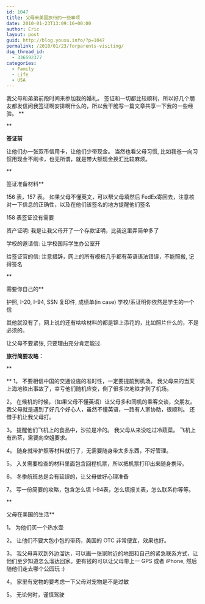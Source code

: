 ```yaml
---
id: 1047
title: 父母来美国旅行的一些事项
date: 2010-01-23T13:09:16+00:00
author: Eric
layout: post
guid: http://blog.youxu.info/?p=1047
permalink: /2010/01/23/forparents-visiting/
dsq_thread_id:
  - 336592377
categories:
  - Family
  - Life
  - USA
---
```

我父母和弟弟前段时间来参加我的婚礼。 签证和一切都比较顺利，所以好几个朋友都发信问我签证啊安排啊什么的，所以我干脆写一篇文章共享一下我的一些经验。 **
  
** 

**签证前**
  
让他们办一张双币信用卡，让他们少带现金。 当然也看父母习惯, 比如我爸一向习惯用现金不刷卡，也无所谓，就是带大额现金换汇比较麻烦。
  
**
  
签证准备材料**

156 表，157 表。 如果父母不懂英文，可以帮父母填然后 FedEx寄回去，注意核对一下信息的正确性，以及在他们该签名的地方提醒他们签名
  
158 表签证没有需要
  
资产证明: 我是让我父母开了一个存款证明，比我这里弄简单多了
  
学校的邀请信: 让学校国际学生办公室开
  
给签证官的信: 注意措辞，网上的所有模板几乎都有英语语法错误，不能照搬, 记得签名

**
  
需要你自己的**
  
护照, I-20, I-94, SSN 复印件, 成绩单(in case) 学校/系证明你依然是学生的一个信

其他就没有了，网上说的还有啥啥材料的都是锦上添花的，比如照片什么的，不是必须的。
  
让父母不要紧张, 只要理由充分肯定能过.

**旅行简要攻略：**

**
  
** 1。 不要相信中国的交通设施的准时性，一定要提前到机场。 我父母来的当天上海地铁出事故了，幸亏他们随机应变，倒了很多次地铁才到了机场。
  
2。 在候机的时候，（如果父母不懂英语）让父母多和同机的乘客交谈，交朋友。 我父母就是遇到了好几个好心人，虽然不懂英语，一路有人家协助，很顺利。 还借手机让我父母打。
  
3。 提醒他们飞机上的食品中，沙拉是冷的。 我父母从来没吃过冷蔬菜。 飞机上有热茶，需要向空姐要求。
  
4。 随身就带护照等材料就行了，无需要随身带太多东西，不好管理。
  
5。 入关需要检查的材料里面包含回程机票，所以把机票打印出来随身携带。
  
6。 冬季航班总是会有延误的，让父母做好心理准备
  
7。 写一份简要的攻略，包含怎么填 I-94表，怎么填报关表，怎么联系你等等。
  
**
  
父母在美国的生活**

1。 为他们买一个热水壶
  
2。 让他们不要大包小包的带药，美国的 OTC 非常便宜，效果也好。
  
3。 我父母喜欢到外边溜达，可以画一张家附近的地图和自己的紧急联系方式，让他们至少知道怎么溜达回家。更有钱的可以让父母带上一 GPS 或者 iPhone, 然后随他们走去哪个公园玩 :)
  
4。 家里有宠物的要考虑一下父母对宠物是不是过敏
  
5。 无论何时，谨慎驾驶